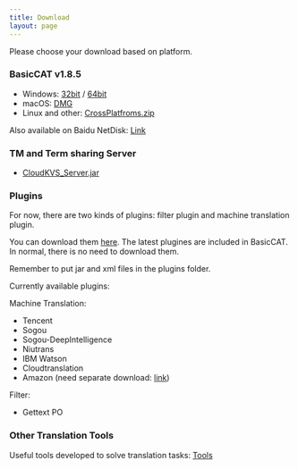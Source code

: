 ```yaml
---
title: Download
layout: page
---
```


Please choose your download based on platform.

### BasicCAT v1.8.5

* Windows: [32bit](https://github.com/xulihang/BasicCAT/releases/download/v1.8.5/BasicCAT-windows-x86.exe) /  [64bit](https://github.com/xulihang/BasicCAT/releases/download/v1.8.5/BasicCAT-windows-x64.exe)
* macOS:  [DMG](https://github.com/xulihang/BasicCAT/releases/download/v1.8.5/BasicCAT_mac.dmg)
* Linux and other:  [CrossPlatfroms.zip](https://github.com/xulihang/BasicCAT/releases/download/v1.8.5/BasicCAT-crossplatforms.zip)

Also available on Baidu NetDisk: [Link](https://pan.baidu.com/s/1HmD4pJ9hIYyK9bnqINtoFQ)


### TM and Term sharing Server

*  [CloudKVS_Server.jar](https://github.com/xulihang/BasicCAT/releases/download/v1.2-beta2/CloudKVS_Server.jar)


### Plugins

For now, there are two kinds of plugins: filter plugin and machine translation plugin.

You can download them [here](https://github.com/xulihang/BasicCAT/releases/download/plugins/all_plugins.zip). The latest plugines are included in BasicCAT. In normal, there is no need to download them.

Remember to put jar and xml files in the plugins folder.

Currently available plugins:

Machine Translation:

* Tencent 
* Sogou
* Sogou-DeepIntelligence
* Niutrans
* IBM Watson
* Cloudtranslation
* Amazon (need separate download: [link](https://github.com/xulihang/BasicCAT/releases/download/plugins/amazon.zip))


Filter:

* Gettext PO

### Other Translation Tools

Useful tools developed to solve translation tasks: [Tools](/tools/)

